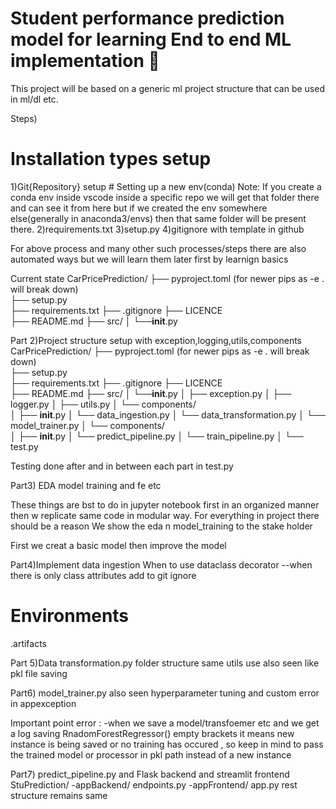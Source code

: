 # **Student performance prediction model for learning End to end ML implementation 🤖**

This project will be based on a generic ml project structure that can be used in ml/dl etc.


Steps)
# Installation types setup
1)Git{Repository} setup
    # Setting  up a new env(conda)
Note:
    If you create a conda env inside vscode inside a specific repo we will get that folder there and can see it from here but if we created the env somewhere else(generally in anaconda3/envs) then that same folder will be present there.
2)requirements.txt
3)setup.py
4)gitignore with template in github

For above process and many other such processes/steps there are also automated ways but we will learn them later first by learnign basics

Current state
CarPricePrediction/
├── pyproject.toml   (for newer pips as -e . will break down)   
├── setup.py            
├── requirements.txt
├── .gitignore
├── LICENCE           
├── README.md
├── src/
│   └──__init__.py



Part 2)Project structure setup with exception,logging,utils,components
CarPricePrediction/
├── pyproject.toml   (for newer pips as -e . will break down)   
├── setup.py            
├── requirements.txt
├── .gitignore
├── LICENCE           
├── README.md
├── src/
│   └──__init__.py
│   ├── exception.py
│   ├── logger.py
│   ├── utils.py
│   └── components/      
│       ├── __init__.py
│       └── data_ingestion.py
│       └── data_transformation.py
│       └── model_trainer.py
│   └── components/       
│       ├── __init__.py
│       └── predict_pipeline.py
│       └── train_pipeline.py
│   └── test.py

Testing done after and in between each part in test.py

Part3)
EDA model training and fe etc

These things are bst to do in jupyter notebook first in an organized manner then w replicate same code in modular way.
For everything in project there should be a reason
We show the eda n model_training to the stake holder



First we creat a basic model then improve the model

Part4)Implement data ingestion
When to use dataclass decorator --when there is only class attributes
add to git ignore
# Environments
.artifacts


Part 5)Data transformation.py
folder structure same
utils use also seen like pkl file saving

Part6) model_trainer.py
also seen hyperparameter tuning and custom error in appexception

Important point error :
-when we save a model/transfoemer etc and we get a log saving RnadomForestRegressor() empty brackets it means new instance is being saved or no training has occured , so keep in mind to pass the trained model or processor in pkl path instead of a new instance

Part7) predict_pipeline.py and Flask backend and streamlit frontend
StuPrediction/
-appBackend/
endpoints.py
-appFrontend/
app.py
rest structure remains same
